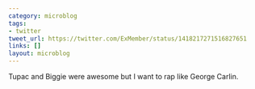 ```yaml
---
category: microblog
tags:
- twitter
tweet_url: https://twitter.com/ExMember/status/1418217271516827651
links: []
layout: microblog
---
```

Tupac and Biggie were awesome but I want to rap like George Carlin.
